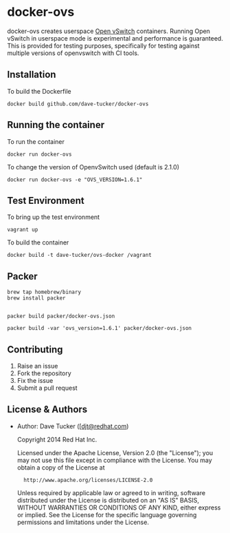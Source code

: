 docker-ovs
==========

docker-ovs creates userspace [Open vSwitch](http://openvswitch.org) containers.
Running Open vSwitch in userspace mode is experimental and performance is guaranteed.
This is provided for testing purposes, specifically for testing against multiple versions of openvswitch with CI tools.

## Installation

To build the Dockerfile

    docker build github.com/dave-tucker/docker-ovs

## Running the container

To run the container

    docker run docker-ovs

To change the version of OpenvSwitch used (default is 2.1.0)

    docker run docker-ovs -e "OVS_VERSION=1.6.1"

## Test Environment

To bring up the test environment

    vagrant up

To build the container

    docker build -t dave-tucker/ovs-docker /vagrant

## Packer

    brew tap homebrew/binary
    brew install packer


    packer build packer/docker-ovs.json

    packer build -var 'ovs_version=1.6.1' packer/docker-ovs.json

## Contributing

1) Raise an issue
2) Fork the repository
3) Fix the issue
4) Submit a pull request

## License & Authors

- Author: Dave Tucker ([djt@redhat.com)

    Copyright 2014 Red Hat Inc.

    Licensed under the Apache License, Version 2.0 (the "License");
    you may not use this file except in compliance with the License.
    You may obtain a copy of the License at

        http://www.apache.org/licenses/LICENSE-2.0

    Unless required by applicable law or agreed to in writing, software
    distributed under the License is distributed on an "AS IS" BASIS,
    WITHOUT WARRANTIES OR CONDITIONS OF ANY KIND, either express or implied.
    See the License for the specific language governing permissions and
    limitations under the License.
